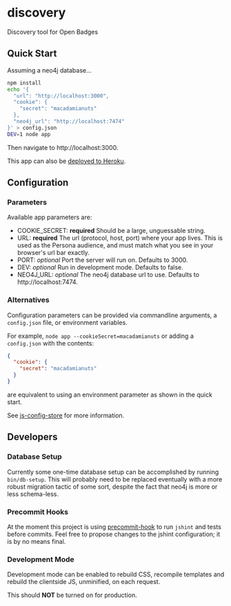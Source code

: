discovery
=========

Discovery tool for Open Badges

## Quick Start

Assuming a neo4j database...

```bash
npm install
echo '{  
  "url": "http://localhost:3000",
  "cookie": {
    "secret": "macadamianuts"
  },
  "neo4j_url": "http://localhost:7474"
}' > config.json
DEV=1 node app
```

Then navigate to http://localhost:3000.

This app can also be [deployed to Heroku](https://devcenter.heroku.com/articles/getting-started-with-nodejs#deploy-your-application-to-heroku).

## Configuration

### Parameters

Available app parameters are:

* COOKIE_SECRET: **required** Should be a large, unguessable string.
* URL: **required** The url (protocol, host, port) where your app lives. This is used as the Persona audience, and must match what you see in your browser's url bar exactly.
* PORT: *optional* Port the server will run on. Defaults to 3000.
* DEV: *optional* Run in development mode. Defaults to false.
* NEO4J_URL: *optional* The neo4j database url to use. Defaults to http://localhost:7474.

### Alternatives

Configuration parameters can be provided via commandline arguments, a `config.json` file, or environment variables.

For example, ```node app --cookieSecret=macadamianuts``` or adding a `config.json` with the contents:

```json
{
  "cookie": {
    "secret": "macadamianuts"
  }
}
```

are equivalent to using an environment parameter as shown in the quick start.

See [js-config-store](https://github.com/andrewhayward/js-config-store#config-store) for more information.

## Developers

### Database Setup

Currently some one-time database setup can be accomplished by running `bin/db-setup`. This will probably need
to be replaced eventually with a more robust migration tactic of some sort, despite the fact that neo4j is more
or less schema-less.

### Precommit Hooks

At the moment this project is using [precommit-hook](https://github.com/nlf/precommit-hook) to run `jshint` and tests
before commits. Feel free to propose changes to the jshint configuration; it is by no means final.

### Development Mode

Development mode can be enabled to rebuild CSS, recompile templates and rebuild the clientside JS, unminified, on each
request. 

This should **NOT** be turned on for production.

